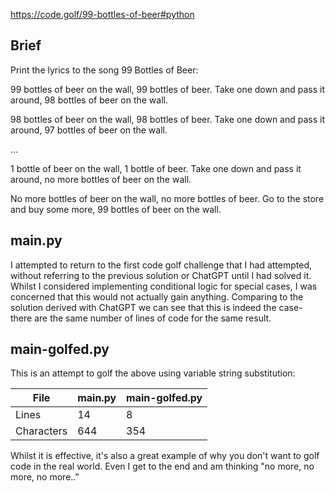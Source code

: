 https://code.golf/99-bottles-of-beer#python

## Brief

Print the lyrics to the song 99 Bottles of Beer:

99 bottles of beer on the wall, 99 bottles of beer.
Take one down and pass it around, 98 bottles of beer on the wall.

98 bottles of beer on the wall, 98 bottles of beer.
Take one down and pass it around, 97 bottles of beer on the wall.

…

1 bottle of beer on the wall, 1 bottle of beer.
Take one down and pass it around, no more bottles of beer on the wall.

No more bottles of beer on the wall, no more bottles of beer.
Go to the store and buy some more, 99 bottles of beer on the wall.

## main.py

I attempted to return to the first code golf challenge that I had attempted, without referring to the previous solution or ChatGPT until I had solved it. Whilst I considered implementing conditional logic for special cases, I was concerned that this would not actually gain anything. Comparing to the solution derived with ChatGPT we can see that this is indeed the case- there are the same number of lines of code for the same result.

## main-golfed.py

This is an attempt to golf the above using variable string substitution:

| File       | main.py | main-golfed.py |
| ---------- | ------- | -------------- |
| Lines      | 14      | 8              |
| Characters | 644     | 354            |
    
Whilst it is effective, it's also a great example of why you don't want to golf code in the real world. Even I get to the end and am thinking "no more, no more, no more.." 
